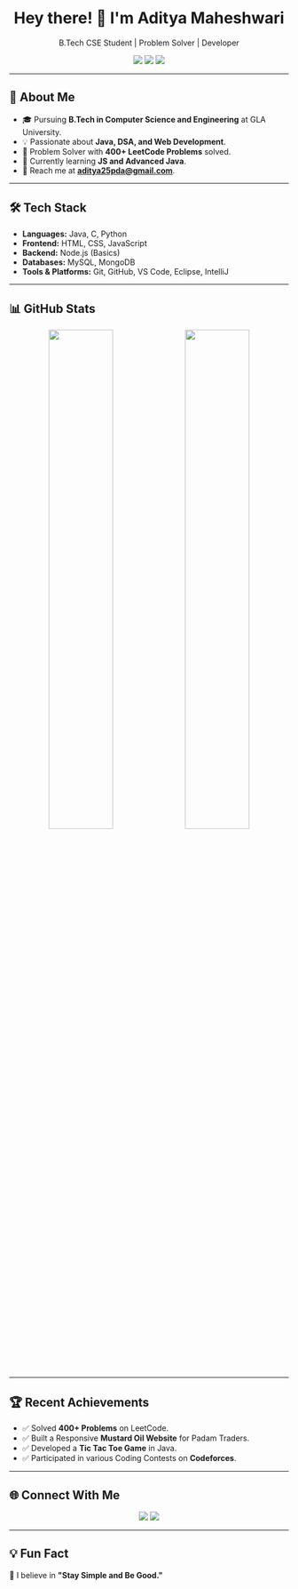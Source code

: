 <h1 align="center">Hey there! 👋 I'm Aditya Maheshwari</h1>
<p align="center">B.Tech CSE Student | Problem Solver | Developer</p>

<p align="center">
  <a href="https://linkedin.com/in/aditya-maheshwari-52a150267"><img src="https://img.shields.io/badge/LinkedIn-Aditya%20Maheshwari-blue?style=flat-square&logo=linkedin" /></a>
  <a href="https://codeforces.com/profile/Aditya_Maheshwari"><img src="https://img.shields.io/badge/Codeforces-Aditya_Maheshwari-red?style=flat-square&logo=codeforces" /></a>
  <a href="https://leetcode.com/Aditya_Mah2005/"><img src="https://img.shields.io/badge/LeetCode-Aditya_Maheshwari-orange?style=flat-square&logo=leetcode" /></a>

</p>

---

## 🌟 About Me

- 🎓 Pursuing **B.Tech in Computer Science and Engineering** at GLA University.
- 💡 Passionate about **Java, DSA, and Web Development**.
- 🧠 Problem Solver with **400+ LeetCode Problems** solved.
- 🌱 Currently learning **JS and Advanced Java**.
- 📧 Reach me at **aditya25pda@gmail.com**.

---

## 🛠️ Tech Stack

- **Languages:** Java, C, Python
- **Frontend:** HTML, CSS, JavaScript
- **Backend:** Node.js (Basics)
- **Databases:** MySQL, MongoDB
- **Tools & Platforms:** Git, GitHub, VS Code, Eclipse, IntelliJ

---

## 📊 GitHub Stats

<p align="center">
  <img width="48%" src="https://github-readme-stats.vercel.app/api?username=aditya25122005&show_icons=true&theme=radical" />
  <img width="48%" src="https://github-readme-streak-stats.herokuapp.com/?user=aditya25122005&theme=radical" />
</p>

---

## 🏆 Recent Achievements

- ✅ Solved **400+ Problems** on LeetCode.
- ✅ Built a Responsive **Mustard Oil Website** for Padam Traders.
- ✅ Developed a **Tic Tac Toe Game** in Java.
- ✅ Participated in various Coding Contests on **Codeforces**.

---

## 🌐 Connect With Me

<p align="center">
  <a href="https://linkedin.com/in/aditya-maheshwari-52a150267"><img src="https://img.shields.io/badge/LinkedIn-Aditya%20Maheshwari-blue?style=for-the-badge&logo=linkedin" /></a>
  <a href="https://codeforces.com/profile/Aditya_Maheshwari"><img src="https://img.shields.io/badge/Codeforces-Aditya_Maheshwari-red?style=for-the-badge&logo=codeforces" /></a>
</p>

---

## 💡 Fun Fact
💬 I believe in **"Stay Simple and Be Good."**  
